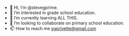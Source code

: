 - 👋 Hi, I’m @stevegprime.
- 👀 I’m interested in grade school education.
- 🌱 I’m currently learning ALL THIS.
- 💞️ I’m looking to collaborate on primary school education.
- 📫 How to reach me sgprivette@gmail.com

<!---
stevegprime/stevegprime is a ✨ special ✨ repository because its `README.md` (this file) appears on your GitHub profile.
You can click the Preview link to take a look at your changes.
--->
